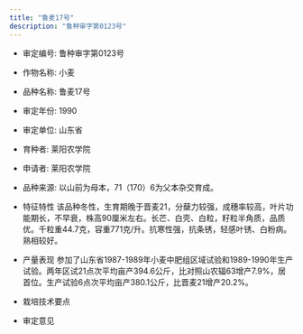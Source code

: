 ```yaml
---
title: "鲁麦17号"
description: "鲁种审字第0123号"
---
```

* 审定编号:  鲁种审字第0123号

*  作物名称:  小麦

*  品种名称:  鲁麦17号

*  审定年份:  1990

*  审定单位:  山东省

* 育种者:  莱阳农学院

*  申请者:  莱阳农学院

*  品种来源:  以山前为母本，71（170）6为父本杂交育成。

*  特征特性
该品种冬性，生育期晚于晋麦21，分蘖力较强，成穗率较高，叶片功能期长，不早衰，株高90厘米左右。长芒、白壳、白粒，籽粒半角质，品质优。千粒重44.7克，容重771克/升。抗寒性强，抗条锈，轻感叶锈、白粉病。熟相较好。

*  产量表现
参加了山东省1987-1989年小麦中肥组区域试验和1989-1990年生产试验。两年区试21点次平均亩产394.6公斤，比对照山农辐63增产7.9%，居首位。生产试验6点次平均亩产380.1公斤，比晋麦21增产20.2%。

*  栽培技术要点


*  审定意见


